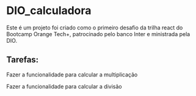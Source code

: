 # DIO_calculadora
Este é um projeto foi criado como o primeiro desafio da trilha react do Bootcamp Orange Tech+, patrocinado pelo banco Inter e ministrada pela DIO.

## Tarefas:
Fazer a funcionalidade para calcular a multiplicação

Fazer a funcionalidade para calcular a divisão
